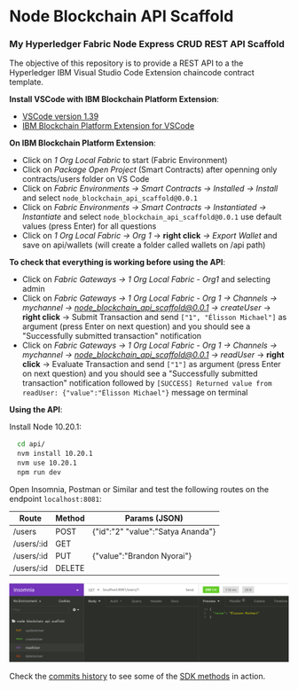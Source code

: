 # Node Blockchain API Scaffold

### My Hyperledger Fabric Node Express CRUD REST API Scaffold

The objective of this repository is to provide a REST API to a the Hyperledger IBM Visual Studio Code Extension chaincode contract template. 

**Install VSCode with IBM Blockchain Platform Extension**:
- [VSCode version 1.39](https://code.visualstudio.com/updates/v1_39)
- [IBM Blockchain Platform Extension for VSCode](https://github.com/IBM-Blockchain/blockchain-vscode-extension)


**On IBM Blockchain Platform Extension**:

- Click on *1 Org Local Fabric* to start (Fabric Environment)
- Click on *Package Open Project* (Smart Contracts) after openning only contracts/users folder on VS Code
- Click on *Fabric Environments -> Smart Contracts -> Installed -> Install* and select `node_blockchain_api_scaffold@0.0.1`
- Click on *Fabric Environments -> Smart Contracts -> Instantiated -> Instantiate* and select `node_blockchain_api_scaffold@0.0.1` use default values (press Enter) for all questions
- Click on *1 Org Local Fabric -> Org 1* -> **right click** *-> Export Wallet* and save on api/wallets (will create a folder called wallets on /api path)

**To check that everything is working before using the API**:

- Click on *Fabric Gateways -> 1 Org Local Fabric - Org1* and selecting admin
- Click on *Fabric Gateways -> 1 Org Local Fabric - Org 1 -> Channels -> mychannel -> node_blockchain_api_scaffold@0.0.1 -> createUser* -> **right click** -> Submit Transaction and send `["1", "Élisson Michael"]` as argument (press Enter on next question) and you should see a "Successfully submitted transaction" notification
- Click on *Fabric Gateways -> 1 Org Local Fabric - Org 1 -> Channels -> mychannel -> node_blockchain_api_scaffold@0.0.1 -> readUser* -> **right click** -> Evaluate Transaction and send `["1"]` as argument (press Enter on next question) and you should see a "Successfully submitted transaction" notification followed by `[SUCCESS] Returned value from readUser: {"value":"Élisson Michael"}` message on terminal

**Using the API**:

Install Node 10.20.1:

```bash
  cd api/
  nvm install 10.20.1
  nvm use 10.20.1
  npm run dev
```

Open Insomnia, Postman or Similar and test the following routes on the endpoint `localhost:8081`:

| Route         | Method | Params (JSON)
| --------------| -------| ------------- |
| /users        | POST   | {"id":"2" "value":"Satya Ananda"} |
| /users/:id    | GET    |                                   |
| /users/:id    | PUT    | {"value":"Brandon Nyorai"}        |
| /users/:id    | DELETE |                                   |

![Insomnia Example](/insomnia.png)

Check the [commits history](https://github.com/elissonmichael/node_blockchain_api_scaffold/commits/master) to see some of the [SDK methods](https://hyperledger.github.io/fabric-sdk-node/release-1.4/module-fabric-network.Contract.html) in action.